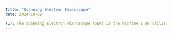 ```yaml
---
Title: "Scanning Electron Microscope"
date: 2024-10-09

(1): The Scanning Electron Microscope (SEM) is the machine I am utilizing for my independent study. 
---
```

